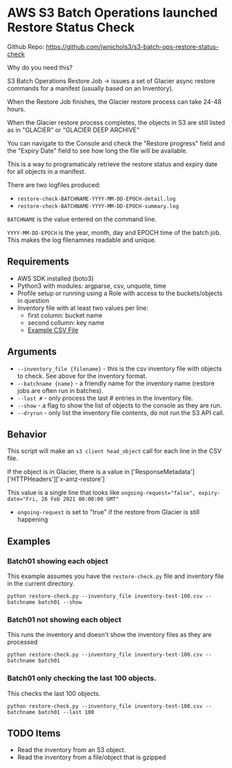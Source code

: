 # AWS S3 Batch Operations launched Restore Status Check

Github Repo: https://github.com/jwnichols3/s3-batch-ops-restore-status-check

Why do you need this? 

S3 Batch Operations Restore Job -> issues a set of Glacier async restore commands for a manifest (usually based on an Inventory).

When the Restore Job finishes, the Glacier restore process can take 24-48 hours.

When the Glacier restore process completes, the objects in S3 are still listed as in "GLACIER" or "GLACIER DEEP ARCHIVE"

You can navigate to the Console and check the "Restore progress" field and the "Expiry Date" field to see how long the file will be available.

This is a way to programaticaly retrieve the restore status and expiry date for all objects in a manifest. 

There are two logfiles produced:
* `restore-check-BATCHNAME-YYYY-MM-DD-EPOCH-detail.log`
* `restore-check-BATCHNAME-YYYY-MM-DD-EPOCH-summary.log`
  
`BATCHNAME` is the value entered on the command line.

`YYYY-MM-DD-EPOCH` is the year, month, day and EPOCH time of the batch job. This makes the log filenamnes readable and unique.
## Requirements

* AWS SDK installed (boto3)
* Python3 with modules: argparse, csv, unquote, time
* Profile setup or running using a Role with access to the buckets/objects in question
* Inventory file with at least two values per line:
  * first column: bucket name
  * second collumn: key name
  * [Example CSV File](inventory-example.csv)

## Arguments

* `--inventory_file {filename}` - this is the csv inventory file with objects to check. See above for the inventory format.
* `--batchname {name}` - a friendly name for the inventory name (restore jobs are often run in batches).
* `--last #` - only process the last # entries in the Inventory file.
* `--show` - a flag to show the list of objects to the console as they are run.
* `--dryrun` - only list the inventory file contents, do not run the S3 API call.

## Behavior

This script will make an `s3 client head_object` call for each line in the CSV file.

If the object is in Glacier, there is a value in ['ResponseMetadata']['HTTPHeaders']['x-amz-restore']

This value is a single line that looks like `ongoing-request="false", expiry-date="Fri, 26 Feb 2021 00:00:00 GMT"`

* `ongoing-request` is set to "true" if the restore from Glacier is still happening
## Examples

### Batch01 showing each object

This example assumes you have the `restore-check.py` file and inventory file in the current directory.
```
python restore-check.py --inventory_file inventory-test-100.csv --batchname batch01 --show
```
### Batch01 not showing each object

This runs the inventory and doesn't show the inventory files as they are processed

```
python restore-check.py --inventory_file inventory-test-100.csv --batchname batch01
```

### Batch01 only checking the last 100 objects.

This checks the last 100 objects.

```
python restore-check.py --inventory_file inventory-test-100.csv --batchname batch01 --last 100
```

## TODO Items

* Read the inventory from an S3 object.
* Read the inventory from a file/object that is gzipped
